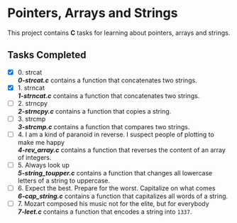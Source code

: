 # Pointers, Arrays and Strings

This project contains __C__ tasks for learning about pointers, arrays and strings.

## Tasks Completed

+ [x] 0\. strcat<br/>_**0-strcat.c**_ contains a function that concatenates two strings.
+ [x] 1\. strncat<br/>_**1-strncat.c**_ contains a function that concatenates two strings.
+ [ ] 2\. strncpy<br/>_**2-strncpy.c**_ contains a function that copies a string.
+ [ ] 3\. strcmp<br/>_**3-strcmp.c**_ contains a function that compares two strings.
+ [ ] 4\. I am a kind of paranoid in reverse. I suspect people of plotting to make me happy<br/>_**4-rev_array.c**_ contains a function that reverses the content of an array of integers.
+ [ ] 5\. Always look up<br/>_**5-string_toupper.c**_ contains a function that changes all lowercase letters of a string to uppercase.
+ [ ] 6\. Expect the best. Prepare for the worst. Capitalize on what comes<br/>_**6-cap_string.c**_ contains a function that capitalizes all words of a string.
+ [ ] 7\. Mozart composed his music not for the elite, but for everybody<br/>_**7-leet.c**_ contains a function that encodes a string into `1337`.
